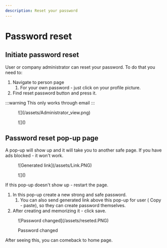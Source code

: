 ```yaml
---
description: Reset your password
---
```


# Password reset

## Initiate password reset

User or company administrator can reset your password. To do that you need to:

1. Navigate to person page
   1. For your own password -  just click on your profile picture.
2. Find reset password button and press it.

:::warning
This only works through email
:::

<figure>
  ![](/assets/Administrator_view.png)
</figure>

<figure>
![](</assets/Administrator_view.png>)
</figure>

## Password reset pop-up page

A pop-up will show up and it will take you to another safe page. If you have ads blocked - it won't work.

<figure>
![Generated link](/assets/Link.PNG)
</figure>

<figure>
![](</assets/Save_new_pass.PNG>)
</figure>

If this pop-up doesn't  show up - restart the page.

1. In this pop-up create a new strong and safe password.
   1. &#x20;You can also send generated link above this pop-up for user ( Copy - paste), so they can create password themselves.&#x20;
2. After creating and memorizing it - click save.

<figure>
   ![Password changed](/assets/reseted.PNG)
   <figcaption>
      <p>Password changed</p>
   </figcaption>
</figure>

After seeing this, you can comeback to home page.
